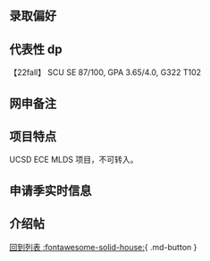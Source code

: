 ## 录取偏好

## 代表性 dp

【22fall】 SCU SE 87/100, GPA 3.65/4.0, G322 T102

## 网申备注

## 项目特点

UCSD ECE MLDS 项目，不可转入。

## 申请季实时信息

## 介绍帖

[回到列表 :fontawesome-solid-house:](grade.md){ .md-button }
